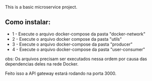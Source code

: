 This is a basic microservice project.

## Como instalar:

- 1 - Execute o arquivo docker-compose da pasta "docker-network"
- 2 - Execute o arquivo docker compose da pasta "utils"
- 3 - Execute o arquivo docker-compose da pasta "producer"
- 4 - Execute o arquivo docker-compose da pasta "user-consumer"

obs: Os arquivos precisam ser executados nessa ordem por causa das dependencias deles na rede Docker.

Feito isso a API gateway estará rodando na porta 3000.
